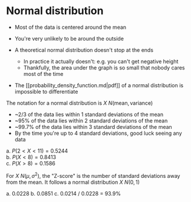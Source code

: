 # Normal distribution

- Most of the data is centered around the mean
- You're very unlikely to be around the outside
- A theoretical normal distribution doesn't stop at the ends

  - In practice it actually doesn't: e.g. you can't get negative height
  - Thankfully, the area under the graph is so small that nobody cares most of
    the time

- The [[probability_density_function.md|pdf]] of a normal distribution is
  impossible to differentiate

The notation for a normal distribution is $X~N(\text{mean}, \text{variance})$

- ~2/3 of the data lies within 1 standard deviations of the mean
- ~95% of the data lies within 2 standard deviations of the mean
- ~99.7% of the data lies within 3 standard deviations of the mean
- By the time you're up to 4 standard deviations, good luck seeing any data

a. $P(2 < X < 11) = 0.5244$  
b. $P(X < 8) = 0.8413$  
c. $P(X > 8) = 0.1586$  

For $X~N(\mu, \sigma^2)$, the "Z-score" is the number of standard deviations
away from the mean. It follows a normal distribution $X~N(0, 1)$

a. 0.0228
b. 0.0851
c. 0.0214 / 0.0228 = 93.9%


